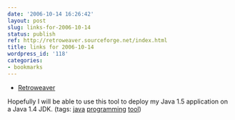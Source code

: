 ```yaml
---
date: '2006-10-14 16:26:42'
layout: post
slug: links-for-2006-10-14
status: publish
ref: http://retroweaver.sourceforge.net/index.html
title: links for 2006-10-14
wordpress_id: '118'
categories:
- bookmarks
---
```




  * [Retroweaver](http://retroweaver.sourceforge.net/index.html)




Hopefully I will be able to use this tool to deploy my Java 1.5 application on a Java 1.4 JDK. (tags: [java](http://del.icio.us/eob/java) [programming](http://del.icio.us/eob/programming) [tool](http://del.icio.us/eob/tool))







